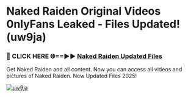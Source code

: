 # Naked Raiden Original Videos 0nlyFans Leaked - Files Updated! (uw9ja)

<h3>🔴 CLICK HERE 🌐==►► <a href="https://tinyurl.com/yckcrads" rel="nofollow">Naked Raiden Updated Files</a></h3>

Get Naked Raiden and all content. Now you can access all videos and pictures of Naked Raiden. New Updated Files 2025!

[![uw9ja](https://i.imgur.com/hpKpOFt.gif)](https://tinyurl.com/yckcrads)
